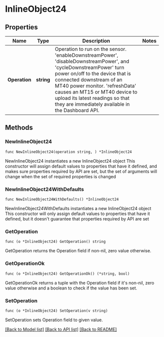 # InlineObject24

## Properties

Name | Type | Description | Notes
------------ | ------------- | ------------- | -------------
**Operation** | **string** | Operation to run on the sensor. &#39;enableDownstreamPower&#39;, &#39;disableDownstreamPower&#39;, and &#39;cycleDownstreamPower&#39; turn power on/off to the device that is connected downstream of an MT40 power monitor. &#39;refreshData&#39; causes an MT15 or MT40 device to upload its latest readings so that they are immediately available in the Dashboard API. | 

## Methods

### NewInlineObject24

`func NewInlineObject24(operation string, ) *InlineObject24`

NewInlineObject24 instantiates a new InlineObject24 object
This constructor will assign default values to properties that have it defined,
and makes sure properties required by API are set, but the set of arguments
will change when the set of required properties is changed

### NewInlineObject24WithDefaults

`func NewInlineObject24WithDefaults() *InlineObject24`

NewInlineObject24WithDefaults instantiates a new InlineObject24 object
This constructor will only assign default values to properties that have it defined,
but it doesn't guarantee that properties required by API are set

### GetOperation

`func (o *InlineObject24) GetOperation() string`

GetOperation returns the Operation field if non-nil, zero value otherwise.

### GetOperationOk

`func (o *InlineObject24) GetOperationOk() (*string, bool)`

GetOperationOk returns a tuple with the Operation field if it's non-nil, zero value otherwise
and a boolean to check if the value has been set.

### SetOperation

`func (o *InlineObject24) SetOperation(v string)`

SetOperation sets Operation field to given value.



[[Back to Model list]](../README.md#documentation-for-models) [[Back to API list]](../README.md#documentation-for-api-endpoints) [[Back to README]](../README.md)


